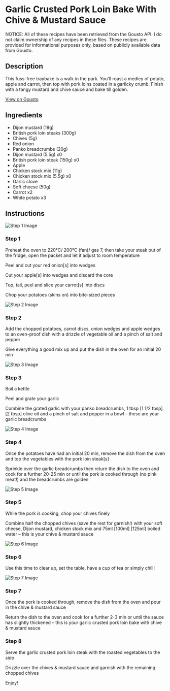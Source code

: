 # Garlic Crusted Pork Loin Bake With Chive & Mustard Sauce

NOTICE: All of these recipes have been retrieved from the Gousto API. I do not claim ownership of any recipes in these files. These recipes are provided for informational purposes only, based on publicly available data from Gousto.

## Description

This fuss-free traybake is a walk in the park. You’ll roast a medley of potato, apple and carrot, then top with pork loins coated in a garlicky crumb. Finish with a tangy mustard and chive sauce and bake till golden.

[View on Gousto](https://www.gousto.co.uk/recipes/cookbook/garlic-crusted-pork-loin-bake-with-chive-mustard-sauce)

## Ingredients

- Dijon mustard (18g)
- British pork loin steaks (300g)
- Chives (5g)
- Red onion
- Panko breadcrumbs (20g)
- Dijon mustard (5.5g) x0
- British pork loin steak (150g) x0
- Apple
- Chicken stock mix (11g)
- Chicken stock mix (5.5g) x0
- Garlic clove
- Soft cheese (50g)
- Carrot x2
- White potato x3

## Instructions

![Step 1 Image](https://production-media.gousto.co.uk/cms/recipe-step-image/step-1-1668514941393-x200.jpg)

### Step 1

Preheat the oven to 220°C/ 200°C (fan)/ gas 7, then take your steak out of the fridge, open the packet and let it adjust to room temperature

Peel and cut your red onion[s] into wedges

Cut your apple[s]<span class="text-danger"> </span>into wedges and discard the core

Top, tail, peel and slice your carrot[s] into discs

Chop your potatoes (skins on) into bite-sized pieces

![Step 2 Image](https://production-media.gousto.co.uk/cms/recipe-step-image/step-2-1668514945070-x200.jpg)

### Step 2

Add the chopped potatoes, carrot discs, onion wedges and apple wedges to an oven-proof dish with a drizzle of vegetable oil and a pinch of salt and pepper

Give everything a good mix up and put the dish in the oven for an initial 20 min

![Step 3 Image](https://production-media.gousto.co.uk/cms/recipe-step-image/step-3-1668514951372-x200.jpg)

### Step 3

Boil a kettle

Peel and grate your garlic

Combine the grated garlic with your panko breadcrumbs, 1 tbsp <span class="text-purple">[1 1/2 tbsp]</span> <span class="text-danger">[2 tbsp]</span> olive oil and a pinch of salt and pepper in a bowl – these are your garlic breadcrumbs

![Step 4 Image](https://production-media.gousto.co.uk/cms/recipe-step-image/step-4-1668514955182-x200.jpg)

### Step 4

Once the potatoes have had an initial 20 min, remove the dish from the oven and top the vegetables with the pork loin steak[s]

Sprinkle over the garlic breadcrumbs then return the dish to the oven and cook for a further 20-25 min or until the pork is cooked through (no pink meat!) and the breadcrumbs are golden

![Step 5 Image](https://production-media.gousto.co.uk/cms/recipe-step-image/step-5-1668514958767-x200.jpg)

### Step 5

While the pork is cooking, chop your chives finely

Combine half the chopped chives (save the rest for garnish!) with your soft cheese, Dijon mustard, chicken stock mix and 75ml <span class="text-purple">[100ml]</span> <span class="text-danger">[125ml]</span> boiled water – this is your chive & mustard sauce

![Step 6 Image](https://production-media.gousto.co.uk/cms/recipe-step-image/step-6-1668514961703-x200.jpg)

### Step 6

Use this time to clear up, set the table, have a cup of tea or simply chill!

![Step 7 Image](https://production-media.gousto.co.uk/cms/recipe-step-image/step-7-1668514965683-x200.jpg)

### Step 7

Once the pork is cooked through, remove the dish from the oven and pour in the chive & mustard sauce

Return the dish to the oven and cook for a further 2-3 min or until the sauce has slightly thickened – this is your garlic crusted pork loin bake with chive & mustard sauce

### Step 8

Serve the garlic crusted pork loin steak with the roasted vegetables to the side

Drizzle over the chives & mustard sauce and garnish with the remaining chopped chives

Enjoy!

